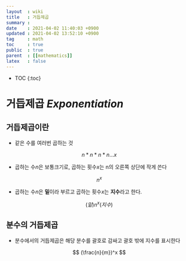 ```yaml
---
layout  : wiki
title   : 거듭제곱
summary : 
date    : 2021-04-02 11:40:03 +0900
updated : 2021-04-02 13:52:10 +0900
tag     : math
toc     : true
public  : true
parent  : [[mathematics]]
latex   : false
---
```

* TOC
{:toc}

# 거듭제곱 *Exponentiation*
## 거듭제곱이란
* 같은 수를 여러번 곱하는 것

$$ n * n * n * n ... x $$

* 곱하는 수*n*은 보통크기로, 곱하는 횟수*x*는 n의 오른쪽 상단에 작게 쓴다

$$ n^x $$

* 곱하는 수*n*은 **밑**이라 부르고 곱하는 횟수*x*는 **지수**라고 한다.

$$ (밑)n^x(지수) $$

## 분수의 거듭제곱
* 분수에서의 거듭제곱은 해당 분수를 괄호로 감싸고 괄호 밖에 지수를 표시한다

$$ (\frac{n}{m})^x $$

